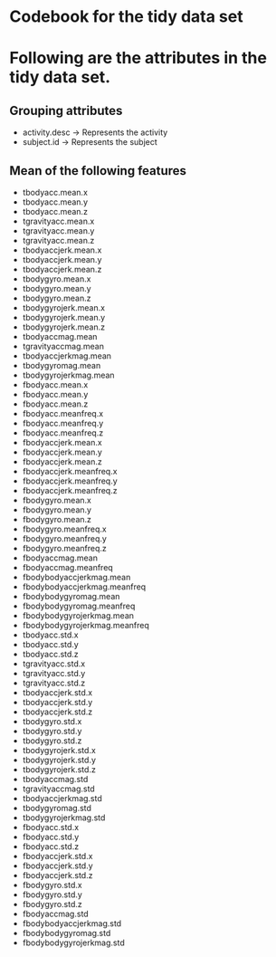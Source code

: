 Codebook for the tidy data set
==============================

# Following are the attributes in the tidy data set.

## Grouping attributes
* activity.desc -> Represents the activity
* subject.id -> Represents the subject

## Mean of the following features
* tbodyacc.mean.x
* tbodyacc.mean.y 
* tbodyacc.mean.z 
* tgravityacc.mean.x 
* tgravityacc.mean.y 
* tgravityacc.mean.z 
* tbodyaccjerk.mean.x 
* tbodyaccjerk.mean.y 
* tbodyaccjerk.mean.z 
* tbodygyro.mean.x 
* tbodygyro.mean.y 
* tbodygyro.mean.z 
* tbodygyrojerk.mean.x 
* tbodygyrojerk.mean.y 
* tbodygyrojerk.mean.z 
* tbodyaccmag.mean 
* tgravityaccmag.mean 
* tbodyaccjerkmag.mean 
* tbodygyromag.mean 
* tbodygyrojerkmag.mean 
* fbodyacc.mean.x 
* fbodyacc.mean.y 
* fbodyacc.mean.z 
* fbodyacc.meanfreq.x 
* fbodyacc.meanfreq.y 
* fbodyacc.meanfreq.z 
* fbodyaccjerk.mean.x 
* fbodyaccjerk.mean.y 
* fbodyaccjerk.mean.z 
* fbodyaccjerk.meanfreq.x 
* fbodyaccjerk.meanfreq.y 
* fbodyaccjerk.meanfreq.z 
* fbodygyro.mean.x 
* fbodygyro.mean.y 
* fbodygyro.mean.z 
* fbodygyro.meanfreq.x 
* fbodygyro.meanfreq.y 
* fbodygyro.meanfreq.z 
* fbodyaccmag.mean 
* fbodyaccmag.meanfreq 
* fbodybodyaccjerkmag.mean 
* fbodybodyaccjerkmag.meanfreq 
* fbodybodygyromag.mean 
* fbodybodygyromag.meanfreq 
* fbodybodygyrojerkmag.mean 
* fbodybodygyrojerkmag.meanfreq 
* tbodyacc.std.x 
* tbodyacc.std.y 
* tbodyacc.std.z 
* tgravityacc.std.x 
* tgravityacc.std.y 
* tgravityacc.std.z 
* tbodyaccjerk.std.x 
* tbodyaccjerk.std.y 
* tbodyaccjerk.std.z 
* tbodygyro.std.x 
* tbodygyro.std.y 
* tbodygyro.std.z 
* tbodygyrojerk.std.x 
* tbodygyrojerk.std.y 
* tbodygyrojerk.std.z 
* tbodyaccmag.std 
* tgravityaccmag.std 
* tbodyaccjerkmag.std 
* tbodygyromag.std 
* tbodygyrojerkmag.std 
* fbodyacc.std.x 
* fbodyacc.std.y 
* fbodyacc.std.z 
* fbodyaccjerk.std.x 
* fbodyaccjerk.std.y 
* fbodyaccjerk.std.z 
* fbodygyro.std.x 
* fbodygyro.std.y 
* fbodygyro.std.z 
* fbodyaccmag.std 
* fbodybodyaccjerkmag.std 
* fbodybodygyromag.std 
* fbodybodygyrojerkmag.std 
